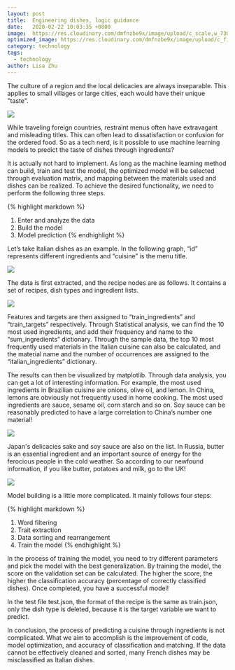 ```yaml
---
layout: post
title:  Engineering dishes, logic guidance
date:   2020-02-22 10:03:35 +0800
image:  https://res.cloudinary.com/dmfnzbe9x/image/upload/c_scale,w_730/v1583240812/engineering/06_bfecgs.jpg
optimized_image: https://res.cloudinary.com/dmfnzbe9x/image/upload/c_fill,h_171,w_325/v1583240812/engineering/06_bfecgs.jpg
category: technology
tags:
  - technology
author: Lisa Zhu
---
```


The culture of a region and the local delicacies are always inseparable. This applies to small villages or large cities, each would have their unique "taste".

![](https://res.cloudinary.com/dmfnzbe9x/image/upload/v1583240811/engineering/01_bqjg2d.png)

While traveling foreign countries, restraint menus often have extravagant and misleading titles. This can often lead to dissatisfaction or confusion for the ordered food. So as a tech nerd, is it possible to use machine learning models to predict the taste of dishes through ingredients?

It is actually not hard to implement. As long as the machine learning method can build, train and test the model, the optimized model will be selected through evaluation matrix, and mapping between the materials used and dishes can be realized. To achieve the desired functionality, we need to perform the following three steps.

{% highlight markdown %}
1. Enter and analyze the data
2. Build the model
3. Model prediction
{% endhighlight %}

Let’s take Italian dishes as an example. In the following graph, “id” represents different ingredients and “cuisine” is the menu title.

![](https://res.cloudinary.com/dmfnzbe9x/image/upload/v1583240811/engineering/02_dgvcby.png)

The data is first extracted, and the recipe nodes are as follows. It contains a set of recipes, dish types and ingredient lists.

![](https://res.cloudinary.com/dmfnzbe9x/image/upload/v1583240811/engineering/03_wipdpp.png)

Features and targets are then assigned to “train_ingredients” and “train_targets” respectively. Through Statistical analysis, we can find the 10 most used ingredients, and add their frequency and name to the “sum_ingredients” dictionary. Through the sample data, the top 10 most frequently used materials in the Italian cuisine can also be calculated, and the material name and the number of occurrences are assigned to the “italian_ingredients” dictionary.

The results can then be visualized by matplotlib. Through data analysis, you can get a lot of interesting information. For example, the most used ingredients in Brazilian cuisine are onions, olive oil, and lemon. In China, lemons are obviously not frequently used in home cooking. The most used ingredients are sauce, sesame oil, corn starch and so on. Soy sauce can be reasonably predicted to have a large correlation to China’s number one material!

![](https://res.cloudinary.com/dmfnzbe9x/image/upload/v1583240812/engineering/04_opmgmi.png)

Japan's delicacies sake and soy sauce are also on the list. In Russia, butter is an essential ingredient and an important source of energy for the ferocious people in the cold weather. So according to our newfound information, if you like butter, potatoes and milk, go to the UK!

![](https://res.cloudinary.com/dmfnzbe9x/image/upload/v1583240816/engineering/05_f5oy6p.png)

Model building is a little more complicated. It mainly follows four steps:

{% highlight markdown %}
1. Word filtering
2. Trait extraction
3. Data sorting and rearrangement
4. Train the model
{% endhighlight %}

In the process of training the model, you need to try different parameters and pick the model with the best generalization. By training the model, the score on the validation set can be calculated. The higher the score, the higher the classification accuracy (percentage of correctly classified dishes). Once completed, you have a successful model!

In the test file test.json, the format of the recipe is the same as train.json, only the dish type is deleted, because it is the target variable we want to predict.

In conclusion, the process of predicting a cuisine through ingredients is not complicated. What we aim to accomplish is the improvement of code, model optimization, and accuracy of classification and matching. If the data cannot be effectively cleaned and sorted, many French dishes may be misclassified as Italian dishes.